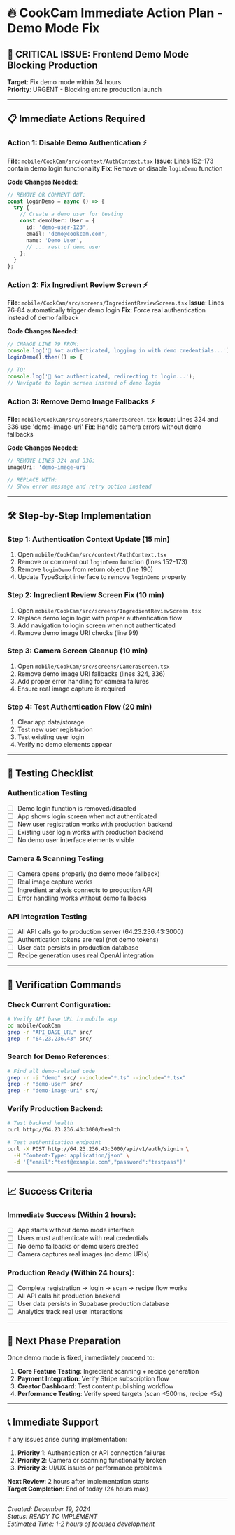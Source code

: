 # 🔥 CookCam Immediate Action Plan - Demo Mode Fix

## 🎯 **CRITICAL ISSUE**: Frontend Demo Mode Blocking Production

**Target**: Fix demo mode within 24 hours  
**Priority**: URGENT - Blocking entire production launch

---

## 📋 **Immediate Actions Required**

### **Action 1: Disable Demo Authentication** ⚡
**File**: `mobile/CookCam/src/context/AuthContext.tsx`
**Issue**: Lines 152-173 contain demo login functionality
**Fix**: Remove or disable `loginDemo` function

**Code Changes Needed**:
```typescript
// REMOVE OR COMMENT OUT:
const loginDemo = async () => {
  try {
    // Create a demo user for testing
    const demoUser: User = {
      id: 'demo-user-123',
      email: 'demo@cookcam.com',
      name: 'Demo User',
      // ... rest of demo user
    };
  }
};
```

### **Action 2: Fix Ingredient Review Screen** ⚡
**File**: `mobile/CookCam/src/screens/IngredientReviewScreen.tsx`
**Issue**: Lines 76-84 automatically trigger demo login
**Fix**: Force real authentication instead of demo fallback

**Code Changes Needed**:
```typescript
// CHANGE LINE 79 FROM:
console.log('🔐 Not authenticated, logging in with demo credentials...');
loginDemo().then(() => {

// TO:
console.log('🔐 Not authenticated, redirecting to login...');
// Navigate to login screen instead of demo login
```

### **Action 3: Remove Demo Image Fallbacks** ⚡
**File**: `mobile/CookCam/src/screens/CameraScreen.tsx`
**Issue**: Lines 324 and 336 use 'demo-image-uri'
**Fix**: Handle camera errors without demo fallbacks

**Code Changes Needed**:
```typescript
// REMOVE LINES 324 and 336:
imageUri: 'demo-image-uri'

// REPLACE WITH:
// Show error message and retry option instead
```

---

## 🛠️ **Step-by-Step Implementation**

### **Step 1: Authentication Context Update** (15 min)
1. Open `mobile/CookCam/src/context/AuthContext.tsx`
2. Remove or comment out `loginDemo` function (lines 152-173)
3. Remove `loginDemo` from return object (line 190)
4. Update TypeScript interface to remove `loginDemo` property

### **Step 2: Ingredient Review Screen Fix** (10 min)
1. Open `mobile/CookCam/src/screens/IngredientReviewScreen.tsx`
2. Replace demo login logic with proper authentication flow
3. Add navigation to login screen when not authenticated
4. Remove demo image URI checks (line 99)

### **Step 3: Camera Screen Cleanup** (10 min)
1. Open `mobile/CookCam/src/screens/CameraScreen.tsx`
2. Remove demo image URI fallbacks (lines 324, 336)
3. Add proper error handling for camera failures
4. Ensure real image capture is required

### **Step 4: Test Authentication Flow** (20 min)
1. Clear app data/storage
2. Test new user registration
3. Test existing user login
4. Verify no demo elements appear

---

## 🧪 **Testing Checklist**

### **Authentication Testing**
- [ ] Demo login function is removed/disabled
- [ ] App shows login screen when not authenticated
- [ ] New user registration works with production backend
- [ ] Existing user login works with production backend
- [ ] No demo user interface elements visible

### **Camera & Scanning Testing**
- [ ] Camera opens properly (no demo mode fallback)
- [ ] Real image capture works
- [ ] Ingredient analysis connects to production API
- [ ] Error handling works without demo fallbacks

### **API Integration Testing**
- [ ] All API calls go to production server (64.23.236.43:3000)
- [ ] Authentication tokens are real (not demo tokens)
- [ ] User data persists in production database
- [ ] Recipe generation uses real OpenAI integration

---

## 🚨 **Verification Commands**

### **Check Current Configuration**:
```bash
# Verify API base URL in mobile app
cd mobile/CookCam
grep -r "API_BASE_URL" src/
grep -r "64.23.236.43" src/
```

### **Search for Demo References**:
```bash
# Find all demo-related code
grep -r -i "demo" src/ --include="*.ts" --include="*.tsx"
grep -r "demo-user" src/
grep -r "demo-image-uri" src/
```

### **Verify Production Backend**:
```bash
# Test backend health
curl http://64.23.236.43:3000/health

# Test authentication endpoint
curl -X POST http://64.23.236.43:3000/api/v1/auth/signin \
  -H "Content-Type: application/json" \
  -d '{"email":"test@example.com","password":"testpass"}'
```

---

## 📈 **Success Criteria**

### **Immediate Success** (Within 2 hours):
- [ ] App starts without demo mode interface
- [ ] Users must authenticate with real credentials
- [ ] No demo fallbacks or demo users created
- [ ] Camera captures real images (no demo URIs)

### **Production Ready** (Within 24 hours):
- [ ] Complete registration → login → scan → recipe flow works
- [ ] All API calls hit production backend
- [ ] User data persists in Supabase production database
- [ ] Analytics track real user interactions

---

## 🔄 **Next Phase Preparation**

Once demo mode is fixed, immediately proceed to:
1. **Core Feature Testing**: Ingredient scanning + recipe generation
2. **Payment Integration**: Verify Stripe subscription flow
3. **Creator Dashboard**: Test content publishing workflow
4. **Performance Testing**: Verify speed targets (scan ≤500ms, recipe ≤5s)

---

## 📞 **Immediate Support**

If any issues arise during implementation:
1. **Priority 1**: Authentication or API connection failures
2. **Priority 2**: Camera or scanning functionality broken  
3. **Priority 3**: UI/UX issues or performance problems

**Next Review**: 2 hours after implementation starts  
**Target Completion**: End of today (24 hours max)

---

*Created: December 19, 2024*  
*Status: READY TO IMPLEMENT*  
*Estimated Time: 1-2 hours of focused development* 